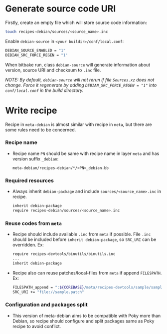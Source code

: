 Generate source code URI
========================

Firstly, create an empty file which will store source code information:
```sh
touch recipes-debian/sources/<source_name>.inc
```

Enable `debian-source` in `<your buildir>/conf/local.conf`:
```sh
DEBIAN_SOURCE_ENABLED = "1"
DEBIAN_SRC_FORCE_REGEN = "1"
```

When bitbake run, class `debian-source` will generate information
about version, source URI and checksum to `.inc` file.

*NOTE: By default, `debian-source` will not rerun if
file `Sources.xz` does not change. Force it regenerate by adding
`DEBIAN_SRC_FORCE_REGEN = "1"` into `conf/local.conf` in the build directory.*

Write recipe
============

Recipe in `meta-debian` is almost similar with recipe in `meta`,
but there are some rules need to be concerned.

### Recipe name

* Recipe name `PN` should be same with recipe name in layer `meta`
  and has version suffix `_debian`:

   ```
   meta-debian/recipes-debian/*/<PN>_debian.bb
   ```

### Required resources
* Always inherit `debian-package` and include
  `sources/<source_name>.inc` in recipe.

   ```sh
   inherit debian-package
   require recipes-debian/sources/<source_name>.inc
   ```

### Reuse codes from `meta`
* Recipe should include available `.inc` from `meta` if possible.
  File `.inc` should be included before `inherit debian-package`,
  so `SRC_URI` can be overridden.
   Ex:
   ```sh
   require recipes-devtools/binutils/binutils.inc
   ...
   inherit debian-package
   ```

* Recipe also can reuse patches/local-files from `meta` if append `FILESPATH`.
   Ex:
   ```sh
   FILESPATH_append = ":${COREBASE}/meta/recipes-devtools/sample/sample"
   SRC_URI += "file://sample.patch"
   ```

### Configuration and packages split
* This version of meta-debian aims to be compatible with
  Poky more than Debian, so recipe should configure and
  split packages same as Poky recipe to avoid conflict.
